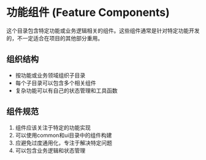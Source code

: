 # 功能组件 (Feature Components)

这个目录包含特定功能或业务逻辑相关的组件。这些组件通常是针对特定功能开发的，不一定适合在项目的其他部分重用。

## 组织结构

- 按功能或业务领域组织子目录
- 每个子目录可以包含多个相关组件
- 复杂功能可以有自己的状态管理和工具函数

## 组件规范

1. 组件应该关注于特定的功能实现
2. 可以使用common和ui目录中的组件构建
3. 应避免过度通用化，专注于解决特定问题
4. 可以包含业务逻辑和状态管理 